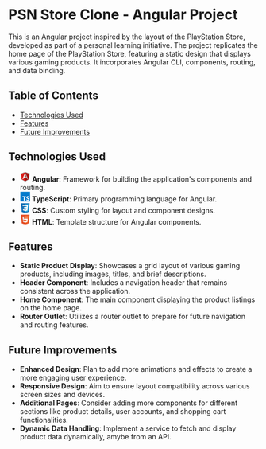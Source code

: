 # PSN Store Clone - Angular Project

This is an Angular project inspired by the layout of the PlayStation Store, developed as part of a personal learning initiative. The project replicates the home page of the PlayStation Store, featuring a static design that displays various gaming products. It incorporates Angular CLI, components, routing, and data binding.

## Table of Contents
- [Technologies Used](#technologies-used)
- [Features](#features)
- [Future Improvements](#future-improvements)

## Technologies Used
- <img src="https://raw.githubusercontent.com/devicons/devicon/master/icons/angularjs/angularjs-original.svg" alt="Angular" width="20" height="20"/> **Angular**: Framework for building the application's components and routing.
- <img src="https://raw.githubusercontent.com/devicons/devicon/master/icons/typescript/typescript-original.svg" alt="TypeScript" width="20" height="20"/> **TypeScript**: Primary programming language for Angular.
- <img src="https://raw.githubusercontent.com/devicons/devicon/master/icons/css3/css3-original.svg" alt="CSS" width="20" height="20"/> **CSS**: Custom styling for layout and component designs.
- <img src="https://raw.githubusercontent.com/devicons/devicon/master/icons/html5/html5-original.svg" alt="HTML" width="20" height="20"/> **HTML**: Template structure for Angular components.

## Features

- **Static Product Display**: Showcases a grid layout of various gaming products, including images, titles, and brief descriptions.
- **Header Component**: Includes a navigation header that remains consistent across the application.
- **Home Component**: The main component displaying the product listings on the home page.
- **Router Outlet**: Utilizes a router outlet to prepare for future navigation and routing features.

## Future Improvements

- **Enhanced Design**: Plan to add more animations and effects to create a more engaging user experience.
- **Responsive Design**: Aim to ensure layout compatibility across various screen sizes and devices.
- **Additional Pages**: Consider adding more components for different sections like product details, user accounts, and shopping cart functionalities.
- **Dynamic Data Handling**: Implement a service to fetch and display product data dynamically, amybe from an API.
